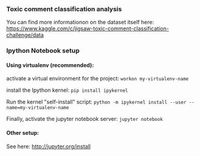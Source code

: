 ### Toxic comment classification analysis

You can find more informationon on the dataset itself here: https://www.kaggle.com/c/jigsaw-toxic-comment-classification-challenge/data

### Ipython Notebook setup

#### Using virtualenv (recommended):

activate a virtual environment for the project:
`workon my-virtualenv-name`

install the Ipython kernel:
`pip install ipykernel`

Run the kernel "self-install" script:
`python -m ipykernel install --user --name=my-virtualenv-name`

Finally, activate the jupyter notebook server:
`jupyter notebook`

#### Other setup:

See here: http://jupyter.org/install
